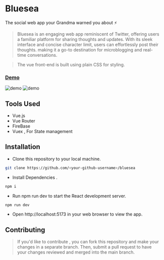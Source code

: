 # Bluesea
The social web app your Grandma warned you about ⚡

> Bluesea is an engaging web app reminiscent of Twitter, offering users a familiar platform for sharing thoughts and updates. With its sleek interface and concise character limit, users can effortlessly post their thoughts. making it a go-to destination for microblogging and real-time conversations.

> The vue front-end is built using plain CSS for styling.

### [Demo](https://bluesea.vervel.app)

![demo](https://res.cloudinary.com/fisayomithesedays/image/upload/v1690732135/samples/Portfolio/Screenshot_208_ehwdii.png)
![demo](https://res.cloudinary.com/fisayomithesedays/image/upload/v1690732135/samples/Portfolio/Screenshot_209_w90rfx.png)


## Tools Used

- Vue.js
- Vue Router
- FireBase
- Vuex , For State management 

## Installation

- Clone this repository to your local machine.

```bash
git clone https://github.com/<your-github-username>/bluesea
```

- Install Dependencies .

```bash
npm i
```

- Run npm run dev to start the React development server.

```bash
npm run dev
```

- Open http://localhost:5173 in your web browser to view the app.

## Contributing

> If you'd like to contribute , you can fork this repository and make your changes in a separate branch. Then, submit a pull request to have your changes reviewed and merged into the main branch.
